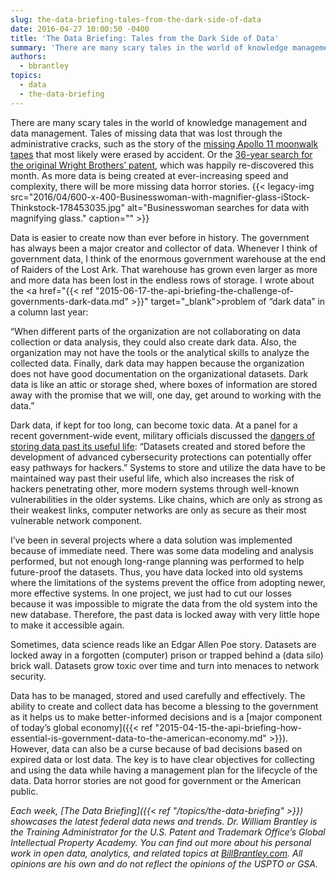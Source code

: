 ```yaml
---
slug: the-data-briefing-tales-from-the-dark-side-of-data
date: 2016-04-27 10:00:50 -0400
title: 'The Data Briefing: Tales from the Dark Side of Data'
summary: 'There are many scary tales in the world of knowledge management and data management. Tales of missing data that was lost through the administrative cracks, such as the story of the missing Apollo 11 moonwalk tapes that most likely were erased by accident. Or the 36-year search for the original Wright Brothers’ patent, which was'
authors:
  - bbrantley
topics:
  - data
  - the-data-briefing
---
```


There are many scary tales in the world of knowledge management and data management. Tales of missing data that was lost through the administrative cracks, such as the story of the <a href="http://www.npr.org/2009/07/16/106637066/houston-we-erased-the-apollo-11-tapes" target="_blank">missing Apollo 11 moonwalk tapes</a> that most likely were erased by accident. Or the <a href="https://www.washingtonpost.com/local/lost-plans-for-wright-brothers-flying-machine-found-after-36-years/2016/04/02/e526fd56-f6b2-11e5-9804-537defcc3cf6_story.html" target="_blank">36-year search for the original Wright Brothers’ patent</a>, which was happily re-discovered this month. As more data is being created at ever-increasing speed and complexity, there will be more missing data horror stories. {{< legacy-img src="2016/04/600-x-400-Businesswoman-with-magnifier-glass-iStock-Thinkstock-178453035.jpg" alt="Businesswoman searches for data with magnifying glass." caption="" >}}

Data is easier to create now than ever before in history. The government has always been a major creator and collector of data. Whenever I think of government data, I think of the enormous government warehouse at the end of Raiders of the Lost Ark. That warehouse has grown even larger as more and more data has been lost in the endless rows of storage. I wrote about the <a href="{{< ref "2015-06-17-the-api-briefing-the-challenge-of-governments-dark-data.md" >}}" target="_blank">problem of “dark data” in a column last year</a>:

“When different parts of the organization are not collaborating on data collection or data analysis, they could also create dark data. Also, the organization may not have the tools or the analytical skills to analyze the collected data. Finally, dark data may happen because the organization does not have good documentation on the organizational datasets. Dark data is like an attic or storage shed, where boxes of information are stored away with the promise that we will, one day, get around to working with the data.”

Dark data, if kept for too long, can become toxic data. At a panel for a recent government-wide event, military officials discussed the <a href="https://fcw.com/articles/2016/04/15/toxic-data-lyngaas.aspx" target="_blank">dangers of storing data past its useful life</a>: “Datasets created and stored before the development of advanced cybersecurity protections can potentially offer easy pathways for hackers.” Systems to store and utilize the data have to be maintained way past their useful life, which also increases the risk of hackers penetrating other, more modern systems through well-known vulnerabilities in the older systems. Like chains, which are only as strong as their weakest links, computer networks are only as secure as their most vulnerable network component.

I’ve been in several projects where a data solution was implemented because of immediate need. There was some data modeling and analysis performed, but not enough long-range planning was performed to help future-proof the datasets. Thus, you have data locked into old systems where the limitations of the systems prevent the office from adopting newer, more effective systems. In one project, we just had to cut our losses because it was impossible to migrate the data from the old system into the new database. Therefore, the past data is locked away with very little hope to make it accessible again.

Sometimes, data science reads like an Edgar Allen Poe story. Datasets are locked away in a forgotten (computer) prison or trapped behind a (data silo) brick wall. Datasets grow toxic over time and turn into menaces to network security.

Data has to be managed, stored and used carefully and effectively. The ability to create and collect data has become a blessing to the government as it helps us to make better-informed decisions and is a [major component of today’s global economy]({{< ref "2015-04-15-the-api-briefing-how-essential-is-government-data-to-the-american-economy.md" >}}). However, data can also be a curse because of bad decisions based on expired data or lost data. The key is to have clear objectives for collecting and using the data while having a management plan for the lifecycle of the data. Data horror stories are not good for government or the American public.

_Each week, [The Data Briefing]({{< ref "/topics/the-data-briefing" >}}) showcases the latest federal data news and trends. Dr. William Brantley is the Training Administrator for the U.S. Patent and Trademark Office’s Global Intellectual Property Academy. You can find out more about his personal work in open data, analytics, and related topics at [BillBrantley.com](http://billbrantley.com/). All opinions are his own and do not reflect the opinions of the USPTO or GSA._
